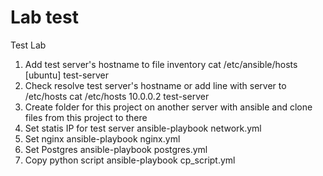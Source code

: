 # Lab test
Test Lab
1. Add test server's hostname to file inventory
   cat /etc/ansible/hosts
   [ubuntu]
   test-server
2. Check resolve test server's hostname or add line with server to /etc/hosts
cat /etc/hosts
10.0.0.2 test-server
3. Create folder for this project on another server with ansible and clone files from this project to there
4. Set statis IP for test server
ansible-playbook  network.yml
5. Set nginx
ansible-playbook nginx.yml
6. Set Postgres
ansible-playbook postgres.yml
7. Copy python script 
ansible-playbook cp_script.yml

